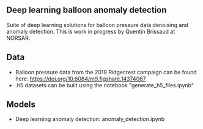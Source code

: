 ## Deep learning balloon anomaly detection
Suite of deep learning solutions for balloon pressure data denoising and anomaly detection. This is work in progress by Quentin Brissaud at NORSAR.

## Data
- Balloon pressure data from the 2019 Ridgecrest campaign can be found here: https://doi.org/10.6084/m9.figshare.14374067
- .h5 datasets can be built using the notebook "generate_h5_files.ipynb"

## Models
- Deep learning anomaly detection: anomaly_detection.ipynb